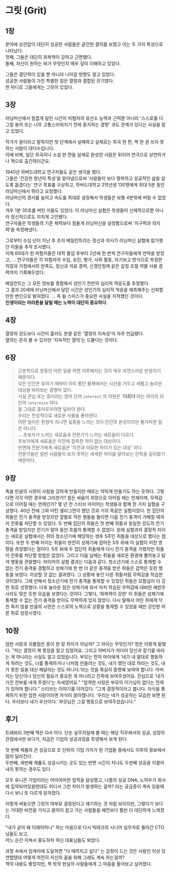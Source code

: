 # 그릿 (Grit)

## 1장

분야에 상관없이 대단히 성공한 사람들은 굳건한 결의를 보였고 이는 두 가지 특성으로 나타났다.  
첫째, 그들은 대단히 회복력이 강하고 근면했다.  
둘째, 자신이 원하는 바가 무엇인지 매우 깊이 이해하고 있었다.  

그들은 결단력이 있을 뿐 아니라 나아갈 방향도 알고 있었다.  
성공한 사람들이 가진 특별한 점은 열정과 결합된 끈기였다.  
한 마디로 그들에게는 그릿이 있었다.

## 3장

러닝머신에서 힘겹게 달린 시간이 피험자의 유산소 능력과 근력뿐 아니라 '스스로를 다그칠 용의 또는 너무 고통스러워지기 전에 중지하는 경향' 과도 관계가 있다는 사실을 알고 있었다.

작가가 꿈이라고 말하지만 첫 단계에서 실패하고 실제로는 희곡 한 편, 책 한 권 쓰지 못하는 사람이 대다수입니다.  
이에 비해, 일단 희곡이나 소설 한 편을 실제로 완성한 사람은 뒤이어 연극으로 상연하거나 책으로 출간하더군요.

1940년 하버드대학교 연구자들도 같은 생각을 했다.  
그들은 ‘건강한 청년의 특성’을 알아냄으로써 ‘사람들이 보다 행복하고 성공적인 삶을 살도록 돕겠다는’ 연구 목표를 구상하고, 하버드대학교 2학년생 130명에게 최대 5분 동안 러닝머신에서 뛰라고 요청했다.  
러닝머신의 경사를 높이고 속도를 최대로 설정해서 학생들은 보통 4분밖에 버틸 수 없었다.  
겨우 1분 30초를 버틴 이들도 있었다. 이 러닝머신 실험은 학생들이 신체적으로뿐 아니라 정신적으로도 지치게 고안됐다.  
연구자들은 학생들의 기준 체력보다 힘들게 러닝머신을 설정함으로써 ‘지구력과 의지력’을 측정해냈다.  

그로부터 수십 년이 지난 후 조지 베일런트라는 정신과 의사가 러닝머신 실험에 참가했던 이들을 추적 조사했다.  
이제 60대가 된 피험자들은 대학 졸업 후부터 2년에 한 번씩 연구자들에게 연락을 받았고, 
...
연구자들은 각 피험자의 수입, 승진, 병가, 사회 활동, 자기보고 방식으로 측정한 직장과 가정에서의 만족도, 정신과 치료 경력, 신경안정제 같은 감정 조절 약물 사용 경력까지 기록해두었다.  

베일런트는 그 모든 정보를 종합해서 성인기 전반의 심리적 적응도를 추정했다.  
그 결과 20세에 러닝머신에서 달린 시간은 성인기의 심리적 적응을 예측해주는 신뢰할 만한 변인으로 밝혀졌다. 
...
즉 윌 스미스가 중요한 사실을 지적했던 것이다.  
**인생이라는 마라톤을 달릴 때는 노력이 대단히 중요하다**.

## 4장

열정의 강도보다 시간이 흘러도 한결 같은 '열정의 지속성'이 자주 언급됐다.  
열의는 흔히 볼 수 있지만 '지속적인 열의'는 드물다는 것이다.

## 6장

> 근본적으로 한동안 어떤 일을 하면 지루해지는 것이 매우 자연스러운 반응이기 때문이다.  
> 모든 인간은 유아기 때부터 이미 봤던 물체에서는 시선을 거두고 새롭고 놀라운 대상을 바라보는 경향이 있다.  
> 사실 관심 또는 흥미라는 영어 단어 `interest` 의 어원은 '**다르다**'라는 의미의 라틴어 `interesse` 이다.  
> 말 그대로 흥미로우려면 달라야 한다.  
> 우리는 천성적으로 새로운 사물을 좋아한다.  
> 어떤 일이든 한참이 지나면 싫증을 느끼는 것이 인간의 본성이지만 불가피한 일은 아니다.  
> ...
> 초보자가 느끼는 새로움과 전문가가 느끼는 새로움이 다르다.  
> 초보자에게 새로움은 이전에 접촉한 적이 없는 대상이다.  
> 반면에 전문가에게 새로움은 '이전과 미묘한 차이가 있는 대상' 이다.  
> 전문가들은 일반 사람들이 보지 못하는 세세한 차이를 알아보는 안목을 길러왔기 때문이다.  
> 

## 9장

죽을 만큼의 시련이 사람을 강하게 만들지만 때로는 약하게 만들기도 하는 듯하다. 그렇다면 각각 어떤 경우에 그러한가? 힘든 싸움이 희망으로 이어질 때는 언제이며, 무력감으로 이어질 때는 언제인가?
몇 년 전 스티브 마이어는 학생들과 함께 한 가지 실험을 구상했다. 40년 전에 그와 마틴 셀리그먼이 했던 것과 거의 똑같은 실험이었다. 한 집단의 쥐들은 전기 충격을 받았지만 앞발로 작은 핸들을 돌리면 다음 전기 충격이 가해질 때까지 전류를 차단할 수 있었다. 두 번째 집단의 쥐들은 첫 번째 쥐들과 동일한 강도의 전기 충격을 받았지만 전기가 얼마 동안 흐를지 통제할 수 없었다.
원래 실험과의 결정적 차이는 새로운 실험에서는 쥐의 청소년기에 해당하는 생후 5주인 쥐들을 대상으로 했다는 점이다. 또한 두 번째 차이는 쥐들이 완전히 성체기에 접어든 5주 뒤에 이 실험이 미친 영향을 측정했다는 점이다. 5주 뒤에 두 집단의 쥐들에게 다시 전기 충격을 가했지만 쥐들이 전류를 차단할 방법은 없었다. 그리고 다음 날에는 쥐들을 새로운 환경에 풀어놓고 탐색 행동을 관찰했다. 마이어의 실험 결과는 다음과 같다. 청소년기에 스스로 통제할 수 없는 전기 충격을 경험하고 성체기에 한 번 더 같은 충격을 받은 쥐들은 겁먹은 듯한 행동을 보였다. 이상할 것 없는 결과였다. 그 상황에 놓인 다른 쥐들처럼 무력감을 학습한 것이었다. 그에 반해서 청소년기에 전기 충격을 통제할 수 있었던 쥐들은 모험심이 더 강한 쥐로 성장했다.
더욱 놀라운 점은 성체기에 와서 마치 학습된 무력감에 대비한 예방주사라도 맞은 듯한 모습을 보였다는 것이다. 그렇다, ‘회복력이 강한’ 이 쥐들은 성체기에 통제할 수 없는 전기 충격을 받아도 무력하게 있지 않았다. 다시 말해서 어린 쥐에게 닥친 죽지 않을 만큼의 시련은 스스로의 노력으로 상황을 통제할 수 있었을 때만 강인한 어른 쥐로 성장시켰다.

## 10장

엄한 사랑과 괴롭힘은 종이 한 장 차이가 아닐까? 그 차이는 무엇인가? 영은 이렇게 말했다. “저는 결정이 제 몫임을 알고 있었어요. 그리고 아버지가 저더러 당신과 같기를 바라는 게 아니라는 사실도 알고 있었습니다. 부모는 먼저 아이에게 ‘네가 내 말대로 행동하게 하려는 것도, 너를 통제하거나 나처럼 만들려는 것도, 내가 했던 대로 하라는 것도, 내가 못한 일을 대신 해달라는 것도 아니다.’라는 것을 확실히 증명해 보여야 합니다. 아버지는 당신이나 당신의 필요가 중요한 게 아니라고 진즉에 보여주셨어요. 진심으로 ‘내가 가진 전부를 네게 주겠다’는 자세였어요.”
“엄격한 사랑은 부모의 이기심이 없다는 전제가 있어야 합니다.” 스티브는 이야기를 이어갔다. “그게 결정적이라고 봅니다. 자식을 통제하기 위한 엄한 사랑이라면 자식이 알아챕니다. ‘우리는 네가 성공하는 모습만 보면 된다. 우리보다 네가 우선이다.’ 부모님은 그걸 행동으로 보여주셨습니다.”

## 후기

트레바리 3번째 책은 Grit 이다.
단순 실무자일때 볼 때는 해당 직무에서의 성공, 성장의 관점에서만 보다가, 
지금은 기업의 성공과정을 투영해서 보게 된다.

첫 번째 제품의 큰 성공으로 조 단위의 기업 가치가 된 기업들 중에서도 이후의 횡보에서 많이 달라진다.  
두번째, 세번째 제품도 성공시키는 곳도 있는 반면
시간이 지나도 두번째 성공을 이끌어내지 못하는 경우도 있다.

모두 유니콘 기업이라는 어마어마한 업적을 달성했고, 나름의 성공 DNA, 노하우가 회사에 집약되어있을텐데도 어디서 그런 차이가 발생하는 걸까? 라는 궁금증이 계속 있을때 다시 보니 또 다르게 읽혀졌다.  

이렇게 써놓으면 그릿의 여부로 결정된다고 얘기하는 것 처럼 보이지만, 그렇다기 보다는 거대한 비전을 가지고 끝까지 끌고 가는 사람들을 예전보다 훨씬 더 대단하게 느껴졌다.

"내가 굳이 왜 이래야하나" 하는 마음으로 다시 빅테크의 시니어 실무자로 돌아간 CTO님들도 보고,  
어느 순간 지쳐서 중도하차 하신 대표님들도 뵈었다.  

과정 속에서 임계치에 도달하면 "다 때려치고 싶다" 는 감정이 드는 것은 사람인 이상 당연할텐데 어떻게 여전히 자신의 꿈을 위해 그래도 계속 하는걸까?  
책의 내용도 좋았지만, 책 밖의 현실의 사람들에게 그 마음을 들어보고 싶어졌다.





